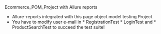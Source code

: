 Ecommerce_POM_Project with Allure reports

* Allure-reports integrated with this page object model testing Project
* You have to modify user e-mail in * RegistrationTest * LoginTest and * ProductSearchTest to succeed the test suite!
